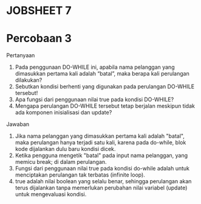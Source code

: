 # JOBSHEET 7
# Percobaan 3


Pertanyaan
1. Pada penggunaan DO-WHILE ini, apabila nama pelanggan yang dimasukkan pertama kali adalah “batal”, maka berapa kali perulangan dilakukan? 
2. Sebutkan kondisi berhenti yang digunakan pada perulangan DO-WHILE tersebut! 
3. Apa fungsi dari penggunaan nilai true pada kondisi DO-WHILE? 
4. Mengapa perulangan DO-WHILE tersebut tetap berjalan meskipun tidak ada komponen inisialisasi dan update? 

Jawaban
1. Jika nama pelanggan yang dimasukkan pertama kali adalah "batal", maka perulangan hanya terjadi satu kali, karena pada do-while, blok kode dijalankan dulu baru kondisi dicek.
2. Ketika pengguna mengetik "batal" pada input nama pelanggan, yang memicu break; di dalam perulangan.
3. Fungsi dari penggunaan nilai true pada kondisi do-while adalah untuk menciptakan perulangan tak terbatas (infinite loop).
4. true adalah nilai boolean yang selalu benar, sehingga perulangan akan terus dijalankan tanpa memerlukan perubahan nilai variabel (update) untuk mengevaluasi kondisi.  
